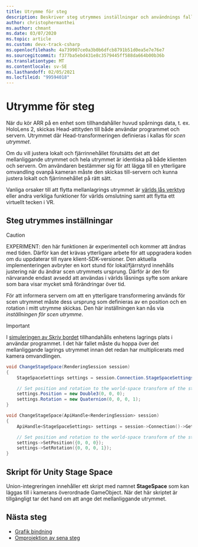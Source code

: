```yaml
---
title: Utrymme för steg
description: Beskriver steg utrymmes inställningar och användnings fall
author: christophermanthei
ms.author: chmant
ms.date: 03/07/2020
ms.topic: article
ms.custom: devx-track-csharp
ms.openlocfilehash: 4a739907ce0a3b0b6dfcb8791b51d0ea5e7e76e7
ms.sourcegitcommit: f377ba5ebd431e8c3579445ff588da664b00b36b
ms.translationtype: MT
ms.contentlocale: sv-SE
ms.lasthandoff: 02/05/2021
ms.locfileid: "99594018"
---
```

# <a name="stage-space"></a>Utrymme för steg

När du kör ARR på en enhet som tillhandahåller huvud spårnings data, t. ex. HoloLens 2, skickas Head-attityden till både användar programmet och servern. Utrymmet där Head-transformeringen definieras i kallas för *scen utrymmet*.

Om du vill justera lokalt och fjärrinnehållet förutsätts det att det mellanliggande utrymmet och hela utrymmet är identiska på både klienten och servern. Om användaren bestämmer sig för att lägga till en ytterligare omvandling ovanpå kameran måste den skickas till-servern och kunna justera lokalt och fjärrinnehållet på rätt sätt.

Vanliga orsaker till att flytta mellanlagrings utrymmet är [världs lås verktyg](https://microsoft.github.io/MixedReality-WorldLockingTools-Unity/README.html) eller andra verkliga funktioner för världs omslutning samt att flytta ett virtuellt tecken i VR.

## <a name="stage-space-settings"></a>Steg utrymmes inställningar

> [!CAUTION]
> EXPERIMENT: den här funktionen är experimentell och kommer att ändras med tiden. Därför kan det krävas ytterligare arbete för att uppgradera koden om du uppdaterar till nyare klient-SDK-versioner. Den aktuella implementeringen avbryter en kort stund för lokal/fjärrstyrd innehålls justering när du ändrar scen utrymmets ursprung.
Därför är den för närvarande endast avsedd att användas i världs låsnings syfte som ankare som bara visar mycket små förändringar över tid.

För att informera servern om att en ytterligare transformering används för scen utrymmet måste dess ursprung som definieras av en position och en rotation i mitt utrymme skickas. Den här inställningen kan nås via *inställningen för scen utrymme*.

> [!IMPORTANT]
> I [simuleringen av Skriv bordet](../../concepts/graphics-bindings.md) tillhandahålls enhetens lagrings plats i användar programmet. I det här fallet måste du hoppa över det mellanliggande lagrings utrymmet innan det redan har multiplicerats med kamera omvandlingen.

```cs
void ChangeStageSpace(RenderingSession session)
{
    StageSpaceSettings settings = session.Connection.StageSpaceSettings;

    // Set position and rotation to the world-space transform of the stage space.
    settings.Position = new Double3(0, 0, 0);
    settings.Rotation = new Quaternion(0, 0, 0, 1);
}
```

```cpp
void ChangeStageSpace(ApiHandle<RenderingSession> session)
{
    ApiHandle<StageSpaceSettings> settings = session->Connection()->GetStageSpaceSettings();

    // Set position and rotation to the world-space transform of the stage space.
    settings->SetPosition({0, 0, 0});
    settings->SetRotation({0, 0, 0, 1});
}
```

## <a name="unity-stage-space-script"></a>Skript för Unity Stage Space

Union-integreringen innehåller ett skript med namnet **StageSpace** som kan läggas till i kamerans överordnade GameObject. När det här skriptet är tillgängligt tar det hand om att ange det mellanliggande utrymmet.

## <a name="next-steps"></a>Nästa steg

* [Grafik bindning](../../concepts/graphics-bindings.md)
* [Omprojektion av sena steg](late-stage-reprojection.md)
